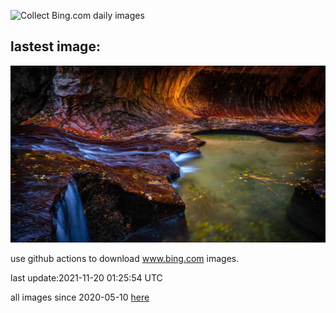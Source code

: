 ![Collect Bing.com daily images](https://github.com/counter2015/bing-daily-images/workflows/Collect%20Bing.com%20daily%20images/badge.svg)
## lastest image:
![](images/LeftForkNorth.jpg)

use github actions to download www.bing.com images.

last update:2021-11-20 01:25:54 UTC

all images since 2020-05-10 [here](https://github.com/counter2015/bing-daily-images/tree/master/images) 
